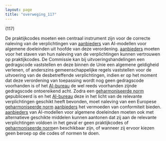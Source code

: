 ```yaml
---
layout: page
title: "overweging_117"
---
```


(117)

De praktijkcodes moeten een centraal instrument zijn voor de correcte naleving van de verplichtingen van [aanbieders](a3.md#^aanbieder) van AI-modellen voor algemene doeleinden uit hoofde van deze verordening. [aanbieders](a3.md#^aanbieder) moeten voor het staven van hun naleving van de verplichtingen kunnen vertrouwen op praktijkcodes. De Commissie kan bij uitvoeringshandelingen een gedragscode vaststellen en deze binnen de Unie een algemene geldigheid verlenen, of anderszins gemeenschappelijke regels vaststellen voor de uitvoering van de desbetreffende verplichtingen, indien er op het moment dat deze verordening van toepassing wordt nog geen gedragscode voorhanden is of het [AI-bureau](a3.md#^aibur) de wel reeds voorhanden zijnde gedragscode ontoereikend acht. Zodra een [geharmoniseerde norm](a3.md#^hnorm) gepubliceerd is en het [AI-bureau](a3.md#^aibur) deze in het licht van de relevante verplichtingen geschikt heeft bevonden, moet naleving van een Europese [geharmoniseerde norm](a3.md#^hnorm) [aanbieders](a3.md#^aanbieder) het vermoeden van conformiteit bieden. [aanbieders](a3.md#^aanbieder) van AI-modellen voor algemene doeleinden moeten ook met alternatieve geschikte middelen kunnen aantonen dat zij aan de relevante verplichtingen voldoen in het geval er geen praktijkcodes of [geharmoniseerde norm](a3.md#^hnorm)en beschikbaar zijn, of wanneer zij ervoor kiezen geen beroep op die codes of normen te doen.